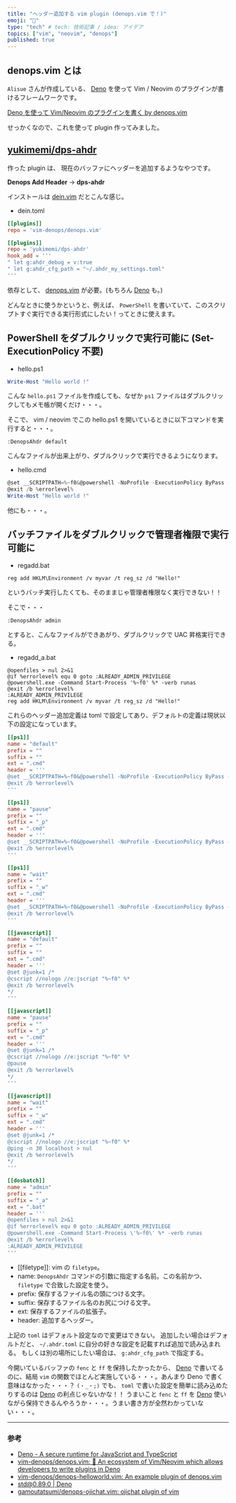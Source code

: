 ```yaml
---
title: "ヘッダー追加する vim plugin (denops.vim で！)"
emoji: "🐜"
type: "tech" # tech: 技術記事 / idea: アイデア
topics: ["vim", "neovim", "denops"]
published: true
---
```


## denops.vim とは

`Alisue` さんが作成している、 [Deno](https://deno.land/) を使って Vim / Neovim のプラグインが書けるフレームワークです。

[Deno を使って Vim/Neovim のプラグインを書く by denops.vim](https://zenn.dev/lambdalisue/articles/b4a31fba0b1ce95104c9)

せっかくなので、これを使って plugin 作ってみました。

## [yukimemi/dps-ahdr](https://github.com/yukimemi/dps-ahdr)

作った plugin は、 現在のバッファにヘッダーを追加するようなやつです。

**Denops Add Header** -> **dps-ahdr**

インストールは [dein.vim](https://github.com/Shougo/dein.vim) だとこんな感じ。

- dein.toml

```toml
[[plugins]]
repo = 'vim-denops/denops.vim'

[[plugins]]
repo = 'yukimemi/dps-ahdr'
hook_add = '''
" let g:ahdr_debug = v:true
" let g:ahdr_cfg_path = "~/.ahdr_my_settings.toml"
'''
```

依存として、 [denops.vim](https://github.com/vim-denops/denops.vim) が必要。(もちろん [Deno](https://deno.land/) も。)

どんなときに使うかというと、例えば、 `PowerShell` を書いていて、このスクリプトすぐ実行できる実行形式にしたい！ってときに使えます。

## PowerShell をダブルクリックで実行可能に (Set-ExecutionPolicy 不要)

- hello.ps1

```powershell
Write-Host "Hello world !"
```

こんな `hello.ps1` ファイルを作成しても、なぜか `ps1` ファイルはダブルクリックしてもメモ帳が開くだけ・・・。

そこで、 vim / neovim でこの hello.ps1 を開いているときに以下コマンドを実行すると・・・。

```vim
:DenopsAhdr default
```

こんなファイルが出来上がり、ダブルクリックで実行できるようになります。

- hello.cmd

```powershell
@set __SCRIPTPATH=%~f0&@powershell -NoProfile -ExecutionPolicy ByPass -InputFormat None "$s=[scriptblock]::create((gc -enc utf8 -li \"%~f0\"|?{$_.readcount -gt 2})-join\"`n\");&$s" %*
@exit /b %errorlevel%
Write-Host "Hello world !"
```

他にも・・・。

## バッチファイルをダブルクリックで管理者権限で実行可能に

- regadd.bat

```dosbatch
reg add HKLM\Environment /v myvar /t reg_sz /d "Hello!"
```

というバッチ実行したくても、そのままじゃ管理者権限なく実行できない！！

そこで・・・

```vim
:DenopsAhdr admin
```

とすると、こんなファイルができあがり、ダブルクリックで UAC 昇格実行できる。

- regadd_a.bat

```dosbatch
@openfiles > nul 2>&1
@if %errorlevel% equ 0 goto :ALREADY_ADMIN_PRIVILEGE
@powershell.exe -Command Start-Process '%~f0' %* -verb runas
@exit /b %errorlevel%
:ALREADY_ADMIN_PRIVILEGE
reg add HKLM\Environment /v myvar /t reg_sz /d "Hello!"
```

これらのヘッダー追加定義は toml で設定してあり、デフォルトの定義は現状以下の設定になっています。

```toml
[[ps1]]
name = "default"
prefix = ""
suffix = ""
ext = ".cmd"
header = '''
@set __SCRIPTPATH=%~f0&@powershell -NoProfile -ExecutionPolicy ByPass -InputFormat None "$s=[scriptblock]::create((gc -enc utf8 -li \\"%~f0\\"|?{$_.readcount -gt 2})-join\\"`n\\");&$s" %*
@exit /b %errorlevel%
'''

[[ps1]]
name = "pause"
prefix = ""
suffix = "_p"
ext = ".cmd"
header = '''
@set __SCRIPTPATH=%~f0&@powershell -NoProfile -ExecutionPolicy ByPass -InputFormat None "$s=[scriptblock]::create((gc -enc utf8 -li \\"%~f0\\"|?{$_.readcount -gt 2})-join\\"`n\\");&$s" %*&@pause
@exit /b %errorlevel%
'''

[[ps1]]
name = "wait"
prefix = ""
suffix = "_w"
ext = ".cmd"
header = '''
@set __SCRIPTPATH=%~f0&@powershell -NoProfile -ExecutionPolicy ByPass -InputFormat None "$s=[scriptblock]::create((gc -enc utf8 -li \\"%~f0\\"|?{$_.readcount -gt 2})-join\\"`n\\");&$s" %*&@ping -n 30 localhost > nul
@exit /b %errorlevel%
'''

[[javascript]]
name = "default"
prefix = ""
suffix = ""
ext = ".cmd"
header = '''
@set @junk=1 /*
@cscript //nologo //e:jscript "%~f0" %*
@exit /b %errorlevel%
*/
'''

[[javascript]]
name = "pause"
prefix = ""
suffix = "_p"
ext = ".cmd"
header = '''
@set @junk=1 /*
@cscript //nologo //e:jscript "%~f0" %*
@pause
@exit /b %errorlevel%
*/
'''

[[javascript]]
name = "wait"
prefix = ""
suffix = "_w"
ext = ".cmd"
header = '''
@set @junk=1 /*
@cscript //nologo //e:jscript "%~f0" %*
@ping -n 30 localhost > nul
@exit /b %errorlevel%
*/
'''

[[dosbatch]]
name = "admin"
prefix = ""
suffix = "_a"
ext = ".bat"
header = '''
@openfiles > nul 2>&1
@if %errorlevel% equ 0 goto :ALREADY_ADMIN_PRIVILEGE
@powershell.exe -Command Start-Process \'%~f0\' %* -verb runas
@exit /b %errorlevel%
:ALREADY_ADMIN_PRIVILEGE
'''
```

- [[filetype]]: vim の `filetype`。
- name: `DenopsAhdr` コマンドの引数に指定する名前。この名前かつ、 `filetype` で合致した設定を使う。
- prefix: 保存するファイル名の頭につける文字。
- suffix: 保存するファイル名のお尻につける文字。
- ext: 保存するファイルの拡張子。
- header: 追加するヘッダー。

上記の `toml` はデフォルト設定なので変更はできない。
追加したい場合はデフォルトだと、 `~/.ahdr.toml` に自分の好きな設定を記載すれば追加で読み込まれる。
もしくは別の場所にしたい場合は、 `g:ahdr_cfg_path` で指定する。

今開いているバッファの `fenc` と `ff` を保持したかったから、 [Deno](https://deno.land/) で書いてるのに、結局 `vim` の関数でほとんど実施している・・・。あんまり Deno で書く意味はなかった・・・？ `(・_・;)` でも、 `toml` で書いた設定を簡単に読み込めたりするのは [Deno](https://deno.land/) の利点じゃないかな！！
うまいこと `fenc` と `ff` を [Deno](https://deno.land/) 使いながら保持できるんやろうか・・・。うまい書き方が全然わかっていない・・・。

---

### 参考

- [Deno - A secure runtime for JavaScript and TypeScript](https://deno.land/)
- [vim-denops/denops.vim: 🐜 An ecosystem of Vim/Neovim which allows developers to write plugins in Deno](https://github.com/vim-denops/denops.vim)
- [vim-denops/denops-helloworld.vim: An example plugin of denops.vim](https://github.com/vim-denops/denops-helloworld.vim)
- [std@0.89.0 | Deno](https://deno.land/std@0.89.0/encoding#toml)
- [gamoutatsumi/denops-ojichat.vim: ojichat plugin of vim](https://github.com/gamoutatsumi/denops-ojichat.vim)
